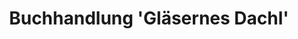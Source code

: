 ---
title: "Buchhandlung 'Gläsernes Dachl'"
url: /wien/buchhandlung-glaesernes-dachl/
shop: Bücher
---
